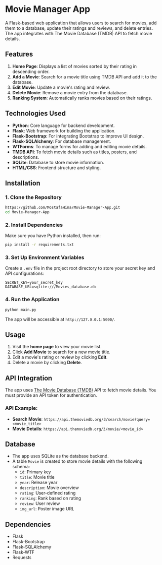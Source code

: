 # Movie Manager App

A Flask-based web application that allows users to search for movies, add them to a database, update their ratings and reviews, and delete entries. The app integrates with The Movie Database (TMDB) API to fetch movie details.

## Features
1. **Home Page**: Displays a list of movies sorted by their rating in descending order.
2. **Add a Movie**: Search for a movie title using TMDB API and add it to the database.
3. **Edit Movie**: Update a movie's rating and review.
4. **Delete Movie**: Remove a movie entry from the database.
5. **Ranking System**: Automatically ranks movies based on their ratings.

## Technologies Used
- **Python**: Core language for backend development.
- **Flask**: Web framework for building the application.
- **Flask-Bootstrap**: For integrating Bootstrap to improve UI design.
- **Flask-SQLAlchemy**: For database management.
- **WTForms**: To manage forms for adding and editing movie details.
- **TMDB API**: To fetch movie details such as titles, posters, and descriptions.
- **SQLite**: Database to store movie information.
- **HTML/CSS**: Frontend structure and styling.

## Installation
### 1. Clone the Repository
```bash
https://github.com/MostafaHima/Movie-Manager-App.git
cd Movie-Manager-App
```

### 2. Install Dependencies
Make sure you have Python installed, then run:
```bash
pip install -r requirements.txt
```

### 3. Set Up Environment Variables
Create a `.env` file in the project root directory to store your secret key and API configurations:
```env
SECRET_KEY=your_secret_key
DATABASE_URL=sqlite:///Movies_database.db
```

### 4. Run the Application
```bash
python main.py
```
The app will be accessible at `http://127.0.0.1:5000/`.

## Usage
1. Visit the **home page** to view your movie list.
2. Click **Add Movie** to search for a new movie title.
3. Edit a movie's rating or review by clicking **Edit**.
4. Delete a movie by clicking **Delete**.

## API Integration
The app uses [The Movie Database (TMDB)](https://www.themoviedb.org/) API to fetch movie details. You must provide an API token for authentication.

### API Example:
- **Search Movie**: `https://api.themoviedb.org/3/search/movie?query=<movie_title>`
- **Movie Details**: `https://api.themoviedb.org/3/movie/<movie_id>`

## Database
- The app uses SQLite as the database backend.
- A table `Movie` is created to store movie details with the following schema:
  - `id`: Primary key
  - `title`: Movie title
  - `year`: Release year
  - `description`: Movie overview
  - `rating`: User-defined rating
  - `ranking`: Rank based on rating
  - `review`: User review
  - `img_url`: Poster image URL

## Dependencies
- Flask
- Flask-Bootstrap
- Flask-SQLAlchemy
- Flask-WTF
- Requests



